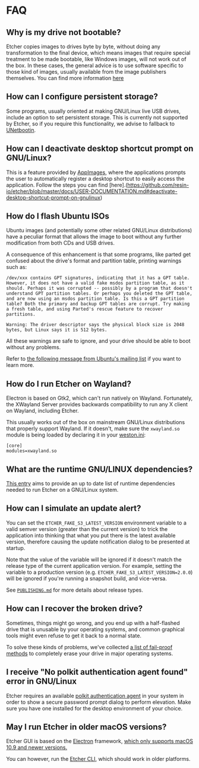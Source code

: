 # FAQ

## Why is my drive not bootable?

Etcher copies images to drives byte by byte, without doing any transformation to the final device, which means images that require special treatment to be made bootable, like Windows images, will not work out of the box. In these cases, the general advice is to use software specific to those kind of images, usually available from the image publishers themselves. You can find more information [here](https://github.com/resin-io/etcher/blob/master/docs/USER-DOCUMENTATION.md#why-is-my-drive-not-bootable)

## How can I configure persistent storage?

Some programs, usually oriented at making GNU/Linux live USB drives, include an option to set persistent storage. This is currently not supported by Etcher, so if you require this functionality, we advise to fallback to [UNetbootin](https://unetbootin.github.io/).

## How can I deactivate desktop shortcut prompt on GNU/Linux?

This is a feature provided by [AppImages](https://github.com/resin-io/etcher/blob/master/docs/appimage), where the applications prompts the user to automatically register a desktop shortcut to easily access the application. Follow the steps you can find [here].(https://github.com/resin-io/etcher/blob/master/docs/USER-DOCUMENTATION.md#deactivate-desktop-shortcut-prompt-on-gnulinux)

## How do I flash Ubuntu ISOs

Ubuntu images (and potentially some other related GNU/Linux distributions) have a peculiar format that allows the image to boot without any further modification from both CDs and USB drives.

A consequence of this enhancement is that some programs, like parted get confused about the drive's format and partition table, printing warnings such as:

```
/dev/xxx contains GPT signatures, indicating that it has a GPT table. However, it does not have a valid fake msdos partition table, as it should. Perhaps it was corrupted -- possibly by a program that doesn't understand GPT partition tables. Or perhaps you deleted the GPT table, and are now using an msdos partition table. Is this a GPT partition table? Both the primary and backup GPT tables are corrupt. Try making a fresh table, and using Parted's rescue feature to recover partitions.

Warning: The driver descriptor says the physical block size is 2048 bytes, but Linux says it is 512 bytes.
```

All these warnings are safe to ignore, and your drive should be able to boot without any problems.

Refer to [the following message from Ubuntu's mailing list](https://lists.ubuntu.com/archives/ubuntu-devel/2011-June/033495.html) if you want to learn more.

## How do I run Etcher on Wayland?

Electron is based on Gtk2, which can't run natively on Wayland. Fortunately, the XWayland Server provides backwards compatibility to run any X client on Wayland, including Etcher.

This usually works out of the box on mainstream GNU/Linux distributions that properly support Wayland. If it doesn't, make sure the `xwayland.so` module is being loaded by declaring it in your [weston.ini](http://manpages.ubuntu.com/manpages/wily/man5/weston.ini.5.html):

```
[core]
modules=xwayland.so
```

## What are the runtime GNU/LINUX dependencies?

[This entry](https://github.com/resin-io/etcher/blob/master/docs/USER-DOCUMENTATION.md#runtime-gnulinux-dependencies) aims to provide an up to date list of runtime dependencies needed to run Etcher on a GNU/Linux system.

## How can I simulate an update alert?

You can set the `ETCHER_FAKE_S3_LATEST_VERSION` environment variable to a valid semver version (greater than the current version) to trick the application into thinking that what you put there is the latest available version, therefore causing the update notification dialog to be presented at startup.

Note that the value of the variable will be ignored if it doesn't match the release type of the current application version. For example, setting the variable to a production version (e.g. `ETCHER_FAKE_S3_LATEST_VERSION=2.0.0`) will be ignored if you're running a snapshot build, and vice-versa.

See [`PUBLISHING.md`](https://github.com/resin-io/etcher/blob/master/docs/PUBLISHING.md) for more details about release types.

## How can I recover the broken drive?

Sometimes, things might go wrong, and you end up with a half-flashed drive that is unusable by your operating systems, and common graphical tools might even refuse to get it back to a normal state.

To solve these kinds of problems, we've collected [a list of fail-proof methods](https://github.com/resin-io/etcher/blob/master/docs/USER-DOCUMENTATION.md#recovering-broken-drives) to completely erase your drive in major operating systems.

## I receive "No polkit authentication agent found" error in GNU/Linux

Etcher requires an available [polkit authentication agent](https://wiki.archlinux.org/index.php/Polkit#Authentication_agents) in your system in order to show a secure password prompt dialog to perform elevation. Make sure you have one installed for the desktop environment of your choice.

## May I run Etcher in older macOS versions?


Etcher GUI is based on the [Electron](http://electron.atom.io/) framework, [which only supports macOS 10.9 and newer versions.](https://github.com/electron/electron/blob/master/docs/tutorial/supported-platforms.md)

You can however, run the [Etcher CLI](https://github.com/resin-io/etcher/blob/master/docs/CLI.md), which should work in older platforms.
